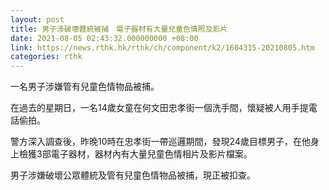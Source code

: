 ```yaml
---
layout: post
title: 男子涉破壞體統被捕　電子器材有大量兒童色情照及影片
date: 2021-08-05 02:43:32.000000000 +08:00
link: https://news.rthk.hk/rthk/ch/component/k2/1604315-20210805.htm
categories: rthk
---
```


一名男子涉嫌管有兒童色情物品被捕。

在過去的星期日，一名14歲女童在何文田忠孝街一個洗手間，懷疑被人用手提電話偷拍。

警方深入調查後，昨晚10時在忠孝街一帶巡邏期間，發現24歲目標男子，在他身上檢獲3部電子器材，器材內有大量兒童色情相片及影片檔案。

男子涉嫌破壞公眾體統及管有兒童色情物品被捕，現正被扣查。
